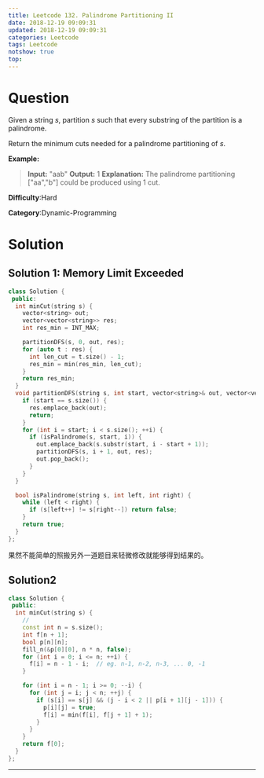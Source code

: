 ```yaml
---
title: Leetcode 132. Palindrome Partitioning II 
date: 2018-12-19 09:09:31
updated: 2018-12-19 09:09:31
categories: Leetcode
tags: Leetcode
notshow: true
top:
---
```


# Question

Given a string  _s_, partition  _s_  such that every substring of the partition is a palindrome.

Return the minimum cuts needed for a palindrome partitioning of  _s_.

**Example:**
> **Input:** "aab"
> **Output:** 1
> **Explanation:** The palindrome partitioning ["aa","b"] could be produced using 1 cut.

**Difficulty**:Hard

**Category**:Dynamic-Programming

<!-- more -->

# Solution

## Solution 1: Memory Limit Exceeded 

```cpp
class Solution {
 public:
  int minCut(string s) {
    vector<string> out;
    vector<vector<string>> res;
    int res_min = INT_MAX;

    partitionDFS(s, 0, out, res);
    for (auto t : res) {
      int len_cut = t.size() - 1;
      res_min = min(res_min, len_cut);
    }
    return res_min;
  }
  void partitionDFS(string s, int start, vector<string>& out, vector<vector<string>>& res) {
    if (start == s.size()) {
      res.emplace_back(out);
      return;
    }
    for (int i = start; i < s.size(); ++i) {
      if (isPalindrome(s, start, i)) {
        out.emplace_back(s.substr(start, i - start + 1));
        partitionDFS(s, i + 1, out, res);
        out.pop_back();
      }
    }
  }

  bool isPalindrome(string s, int left, int right) {
    while (left < right) {
      if (s[left++] != s[right--]) return false;
    }
    return true;
  }
};
```

果然不能简单的照搬另外一道题目来轻微修改就能够得到结果的。

## Solution2
<!-- TODO: I need to understand this question more deeply. -->
```cpp
class Solution {
 public:
  int minCut(string s) {
    //
    const int n = s.size();
    int f[n + 1];
    bool p[n][n];
    fill_n(&p[0][0], n * n, false);
    for (int i = 0; i <= n; ++i) {
      f[i] = n - 1 - i;  // eg. n-1, n-2, n-3, ... 0, -1
    }

    for (int i = n - 1; i >= 0; --i) {
      for (int j = i; j < n; ++j) {
        if (s[i] == s[j] && (j - i < 2 || p[i + 1][j - 1])) {
          p[i][j] = true;
          f[i] = min(f[i], f[j + 1] + 1);
        }
      }
    }
    return f[0];
  }
};
```

------------

